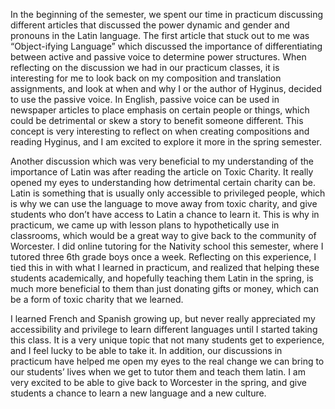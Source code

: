 In the beginning of the semester, we spent our time in practicum discussing different articles that discussed the power dynamic and gender and pronouns in the Latin language. The first article that stuck out to me was “Object-ifying Language” which discussed the importance of differentiating between active and passive voice to determine power structures. When reflecting on the discussion we had in our practicum classes, it is interesting for me to look back on my composition and translation assignments, and look at when and why I or the author of Hyginus, decided to use the passive voice. In English, passive voice can be used in newspaper articles to place emphasis on certain people or things, which could be detrimental or skew a story to benefit someone different. This concept is very interesting to reflect on when creating compositions and reading Hyginus, and I am excited to explore it more in the spring semester.
  
  Another discussion which was very beneficial to my understanding of the importance of Latin was after reading the article on Toxic Charity. It really opened my eyes to understanding how detrimental certain charity can be. Latin is something that is usually only accessible to privileged people, which is why we can use the language to move away from toxic charity, and give students who don’t have access to Latin a chance to learn it. This is why in practicum, we came up with lesson plans to hypothetically use in classrooms, which would be a great way to give back to the community of Worcester. I did online tutoring for the Nativity school this semester, where I tutored three 6th grade boys once a week. Reflecting on this experience, I tied this in with what I learned in practicum, and realized that helping these students academically, and hopefully teaching them Latin in the spring, is much more beneficial to them than just donating gifts or money, which can be a form of toxic charity that we learned.
  
  I learned French and Spanish growing up, but never really appreciated my accessibility and privilege to learn different languages until I started taking this class. It is a very unique topic that not many students get to experience, and I feel lucky to be able to take it. In addition, our discussions in practicum have helped me open my eyes to the real change we can bring to our students’ lives when we get to tutor them and teach them latin. I am very excited to be able to give back to Worcester in the spring, and give students a chance to learn a new language and a new culture. 
